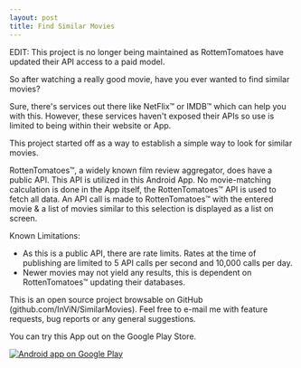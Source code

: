 ```yaml
---
layout: post
title: Find Similar Movies
---
```


EDIT: This project is no longer being maintained as RottemTomatoes have updated their API access to a paid model.

So after watching a really good movie, have you ever wanted to find similar movies?

Sure, there's services out there like NetFlix™ or IMDB™ which can help you with this. However, these services haven't exposed their APIs so use is limited to being within their website or App.

This project started off as a way to establish a simple way to look for similar movies.

RottenTomatoes™, a widely known film review aggregator, does have a public API. This API is utilized in this Android App. 
No movie-matching calculation is done in the App itself, the RottenTomatoes™ API is used to fetch all data. 
An API call is made to RottenTomatoes™ with the entered movie & a list of movies similar to this selection is displayed as a list on screen.

Known Limitations:
- As this is a public API, there are rate limits. Rates at the time of publishing are limited to 5 API calls per second and 10,000 calls per day.
- Newer movies may not yield any results, this is dependent on RottenTomatoes™ updating their databases.

This is an open source project browsable on GitHub (github.com/InViN/SimilarMovies). 
Feel free to e-mail me with feature requests, bug reports or any general suggestions.

You can try this App out on the Google Play Store.

<a href="https://play.google.com/store/apps/details?id=invin.com.similarmovies">
    <img alt="Android app on Google Play" src="https://developer.android.com/images/brand/en_app_rgb_wo_60.png" />
</a>